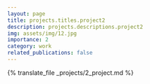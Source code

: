 ```yaml
---
layout: page
title: projects.titles.project2
description: projects.descriptions.project2
img: assets/img/12.jpg
importance: 2
category: work
related_publications: false
---
```


{% translate_file _projects/2_project.md %}
